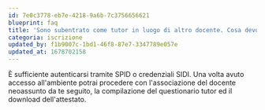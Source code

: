 ```yaml
---
id: 7e0c3778-eb7e-4218-9a6b-7c3756656621
blueprint: faq
title: 'Sono subentrato come tutor in luogo di altro docente. Cosa devo fare per accreditarmi in piattaforma?'
categoria: iscrizione
updated_by: f1b9007c-1bd1-46f8-87e7-3347789e057e
updated_at: 1678702158
---
```

È sufficiente autenticarsi tramite SPID o credenziali SIDI. Una volta avuto accesso all'ambiente potrai procedere con l'associazione del docente neoassunto da te seguito, la compilazione del questionario tutor ed il download dell'attestato.